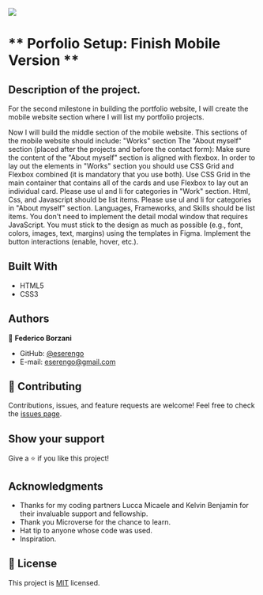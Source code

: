 ![](https://img.shields.io/badge/Microverse-blueviolet)

# ** Porfolio Setup: Finish Mobile Version **

## Description of the project.
For the second milestone in building the portfolio website, I will create the mobile website section where I will list my portfolio projects.

Now I will build the middle section of the mobile website. This sections of the mobile website should include:
"Works" section
The "About myself" section (placed after the projects and before the contact form):
Make sure the content of the "About myself" section is aligned with flexbox.
In order to lay out the elements in "Works" section you should use CSS Grid and Flexbox combined (it is mandatory that you use both). Use CSS Grid in the main container that contains all of the cards and use Flexbox to lay out an individual card.
Please use ul and li for categories in "Work" section. Html, Css, and Javascript should be list items.
Please use ul and li for categories in "About myself" section. Languages, Frameworks, and Skills should be list items.
You don't need to implement the detail modal window that requires JavaScript.
You must stick to the design as much as possible (e.g., font, colors, images, text, margins) using the templates in Figma.
Implement the button interactions (enable, hover, etc.).

## Built With

- HTML5
- CSS3

## Authors

👤 **Federico Borzani**

- GitHub: [@eserengo](https://github.com/eserengo)
- E-mail: eserengo@gmail.com

## 🤝 Contributing

Contributions, issues, and feature requests are welcome!
Feel free to check the [issues page](../../issues/).

## Show your support

Give a ⭐️ if you like this project!

## Acknowledgments

- Thanks for my coding partners Lucca Micaele and Kelvin Benjamin for their invaluable support and fellowship.
- Thank you Microverse for the chance to learn.
- Hat tip to anyone whose code was used.
- Inspiration.

## 📝 License

This project is [MIT](./MIT.md) licensed.